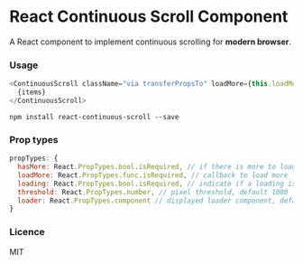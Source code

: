 React Continuous Scroll Component
=================================

A React component to implement continuous scrolling for **modern browser**.

### Usage
```javascript
<ContinuousScroll className="via transferPropsTo" loadMore={this.loadMore} hasMore={!!this.state.meta.next} loading={this.state.loading} loader={<div className="loading"><img src="/img/loading.svg" /></div>}>
  {items}
</ContinuousScroll>
```

`npm install react-continuous-scroll --save`

### Prop types
```javascript
propTypes: {
  hasMore: React.PropTypes.bool.isRequired, // if there is more to load
  loadMore: React.PropTypes.func.isRequired, // callback to load more
  loading: React.PropTypes.bool.isRequired, // indicate if a loading is ongoing
  threshold: React.PropTypes.number, // pixel threshold, default 1000
  loader: React.PropTypes.component // displayed loader component, default React.DOM.div(null, 'Loading...')
}
```

### Licence

MIT
